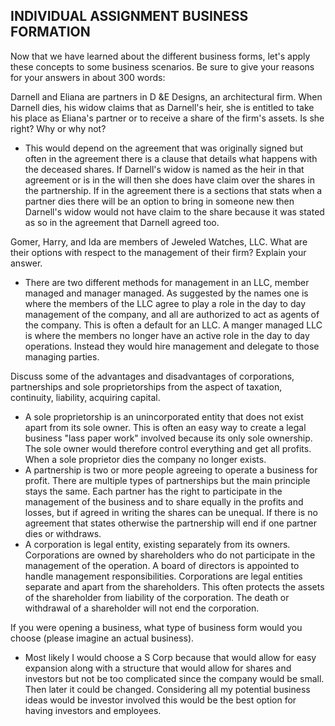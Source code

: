 ## INDIVIDUAL ASSIGNMENT BUSINESS FORMATION

Now that we have learned about the different business forms, let's apply these concepts to some business scenarios.  Be sure to give your reasons for your answers in about 300 words:

Darnell and Eliana are partners in D &E Designs, an architectural firm.  When Darnell dies, his widow claims that as Darnell's heir, she is entitled to take his place as Eliana's partner or to receive a share of the firm's assets.  Is she right?  Why or why not?
  - This would depend on the agreement that was originally signed but often in the agreement there is a clause that details what happens with the deceased shares. If Darnell's widow is named as the heir in that agreement or is in the will then she does have claim over the shares in the partnership. If in the agreement there is a sections that stats when a partner dies there will be an option to bring in someone new then Darnell's widow would not have claim to the share because it was stated as so in the agreement that Darnell agreed too.

Gomer, Harry, and Ida are members of Jeweled Watches, LLC.  What are their options with respect to the management of their firm?  Explain your answer.
  - There are two different methods for management in an LLC, member managed and manager managed. As suggested by the names one is where the members of the LLC agree to play a role in the day to day management of the company, and all are authorized to act as agents of the company. This is often a default for an LLC. A manger managed LLC is where the members no longer have an active role in the day to day operations. Instead they would hire management and delegate to those managing parties.  

Discuss some of the advantages and disadvantages of corporations, partnerships and sole proprietorships from the aspect of taxation, continuity, liability, acquiring capital.
  - A sole proprietorship is an unincorporated entity that does not exist apart from its sole owner. This is often an easy way to create a legal business "lass paper work" involved because its only sole ownership. The sole owner would therefore control everything and get all profits. When a sole proprietor dies the company no longer exists.
  - A partnership is two or more people agreeing to operate a business for profit. There are multiple types of partnerships but the main principle stays the same. Each partner has the right to participate in the management of the business and to share equally in the profits and losses, but if agreed in writing the shares can be unequal. If there is no agreement that states otherwise the partnership will end if one partner dies or withdraws.   
  - A corporation is legal entity, existing separately from its owners. Corporations are owned by shareholders who do not participate in the management of the operation. A board of directors is appointed to handle management responsibilities. Corporations are legal entities separate and apart from the shareholders. This often protects the assets of the shareholder from liability of the corporation. The death or withdrawal of a shareholder will not end the corporation.

If you were opening a business, what type of business form would you choose (please imagine an actual business).  
  - Most likely I would choose a S Corp because that would allow for easy expansion along with a structure that would allow for shares and investors but not be too complicated since the company would be small. Then later it could be changed. Considering all my potential business ideas would be investor involved this would be the best option for having investors and employees.

